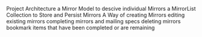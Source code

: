Project Architecture 
	a Mirror Model to descive individual Mirrors
	a MirrorList Collection to Store and Persist Mirrors
	A Way of creating Mirrors
	editing existing mirrors
	completing mirrors and mailing specs
	deleting mirrors
	bookmark items that have been completed or are remaining
